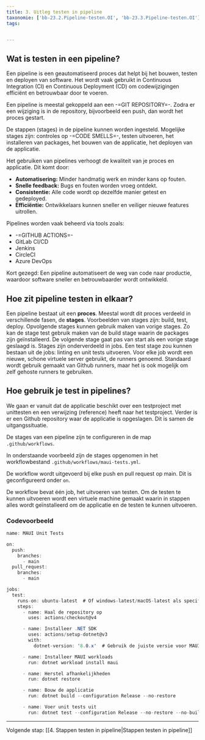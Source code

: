 ```yaml
---
title: 3. Uitleg testen in pipeline
taxonomie: ['bb-23.2.Pipeline-testen.OI', 'bb-23.3.Pipeline-testen.OI']
tags:


---
```


## Wat is testen in een pipeline?
Een pipeline is een geautomatiseerd proces dat helpt bij het bouwen, testen en deployen van software. Het wordt vaak gebruikt in Continuous Integration (CI) en Continuous Deployment (CD) om codewijzigingen efficiënt en betrouwbaar door te voeren.

Een pipeline is meestal gekoppeld aan een -=GIT REPOSITORY=-. Zodra er een wijziging is in de repository, bijvoorbeeld een push, dan wordt het proces gestart.

De stappen (stages) in de pipeline kunnen worden ingesteld. Mogelijke stages zijn: controles op -=CODE SMELLS=-, testen uitvoeren,  het installeren van packages, het bouwen van de applicatie, het deployen van de applicatie.

Het gebruiken van pipelines verhoogt de kwaliteit van je proces en applicatie. Dit komt door: 
- **Automatisering:** Minder handmatig werk en minder kans op fouten.
- **Snelle feedback:** Bugs en fouten worden vroeg ontdekt.
- **Consistentie:** Alle code wordt op dezelfde manier getest en gedeployed.
- **Efficiëntie:** Ontwikkelaars kunnen sneller en veiliger nieuwe features uitrollen.

Pipelines worden vaak beheerd via tools zoals:  
- -=GITHUB ACTIONS=-
- GitLab CI/CD
- Jenkins
- CircleCI
- Azure DevOps  

Kort gezegd: Een pipeline automatiseert de weg van code naar productie, waardoor software sneller en betrouwbaarder wordt ontwikkeld.

## Hoe zit pipeline testen in elkaar?
Een pipeline bestaat uit een **proces**. Meestal wordt dit proces verdeeld in verschillende fasen, de **stages**. Voorbeelden van stages zijn: build, test, deploy. Opvolgende stages kunnen gebruik maken van vorige stages. Zo kan de stage test gebruik maken van de build stage waarin de packages zijn geïnstalleerd. De volgende stage gaat pas van start als een vorige stage geslaagd is. 
Stages zijn onderverdeeld in jobs. Een test stage zou kunnen bestaan uit de jobs: linting en unit tests uitvoeren. Voor elke job wordt een nieuwe, schone virtuele server gebruikt, de runners genoemd. Standaard wordt gebruik gemaakt van Github runners, maar het is ook mogelijk om zelf gehoste runners te gebruiken.

## Hoe gebruik je test in pipelines?
We gaan er vanuit dat de applicatie beschikt over een testproject met unittesten en een verwijzing (reference) heeft naar het testproject. Verder is er een Github repository waar de applicatie is opgeslagen. Dit is samen de uitgangssituatie.

De stages van een pipeline zijn te configureren in de map `.github/workflows`. 

In onderstaande voorbeeld zijn de stages opgenomen in het workflowbestand `.github/workflows/maui-tests.yml`.

De workflow wordt uitgevoerd bij elke push en pull request op main. Dit is geconfigureerd onder `on`.

De workflow bevat één job, het uitvoeren van testen. Om de testen te kunnen uitvoeren wordt een virtuele machine gemaakt waarin in stappen alles wordt geïnstalleerd om de applicatie en de testen te kunnen uitvoeren.

### Codevoorbeeld
```csharp
name: MAUI Unit Tests

on:
  push:
    branches:
      - main
  pull_request:
    branches:
      - main

jobs:
  test:
    runs-on: ubuntu-latest  # Of windows-latest/macOS-latest als specifiek platform nodig is
    steps:
      - name: Haal de repository op
        uses: actions/checkout@v4

      - name: Installeer .NET SDK
        uses: actions/setup-dotnet@v3
        with:
          dotnet-version: '8.0.x'  # Gebruik de juiste versie voor MAUI

      - name: Installeer MAUI workloads
        run: dotnet workload install maui

      - name: Herstel afhankelijkheden
        run: dotnet restore

      - name: Bouw de applicatie
        run: dotnet build --configuration Release --no-restore

      - name: Voer unit tests uit
        run: dotnet test --configuration Release --no-restore --no-build --verbosity normal

```

---

Volgende stap: [[4. Stappen testen in pipeline|Stappen testen in pipeline]]